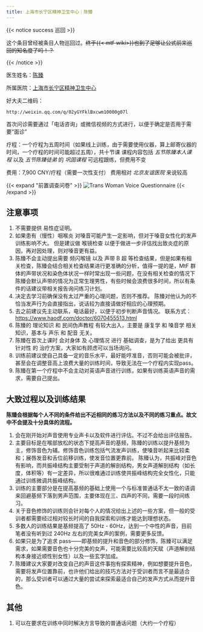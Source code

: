 ```yaml
---
title: 上海市长宁区精神卫生中心｜陈臻
---
```


{{< notice success 巡回 >}}

这个条目曾经被条目人物巡回过。~~终于{{< mtf-wiki>}}也到了足够让公式前来巡回的知名度了吗！？~~

{{< /notice >}}

医生姓名：[陈臻](https://www.haodf.com/doctor/6070455513.html)

所属医院：[上海市长宁区精神卫生中心](https://amap.com/place/B00156YKF5)

好大夫二维码：

```qrcode
http://weixin.qq.com/q/02yGYFklBxcwm10000g07l
```

首次问诊需要通过「电话咨询」或微信视频的方式进行，以便于确定是否用于需要“面诊”

疗程：一个疗程为五周时间（如果线上训练，由于需要使用仪器，算上邮寄仪器的时间，一个疗程的时间可能超过五周），共十节课 课程内容包括 _五节陈臻本人课程_ 以及
_五节陈臻徒弟_ 的 _巩固课程_ 可远程跟练，但费用不变

费用：7,900 CNY/疗程（需要一次性支付） 费用相对 _北京友谊医院_ 来说较高

{{< expand "前置调查问卷" >}} ![Trans Woman Voice Questionnaire](TVQMtF-2021.jpg) {{<
/expand >}}

## 注意事项

1. 不需要提供 易性症证明。
1. 如果患有（慢性）咽喉炎 对嗓音可能产生一定影响，但对于嗓音女性化的发声训练影响不大。 但是建议做 喉镜检查
   以便于做进一步评估找出致炎症的原因，再对因处理，则对嗓音更有益。
1. 陈臻不会主动提出需要 频闪喉镜 以及 声带 B 超 等检查结果，但是如果有相关检查，陈臻会结合相关检查结果进行更准确的分析，值得一提的是，MtF
   群体的声带状况和染色体状况一样时常出现一些问题，在没有相关检查的情况下陈臻会默认声带的情况为正常生理男性，有些时候会浪费很多时间，所以有条件的话建议带相关报告询问练习计划。
1. 决定去学习前确保没有太过严重的心理问题，否则不推荐。 陈臻对他认为的不恰当发声行为会直接指出，说话较为直接请做好相应的心理预期。
1. 去之前建议先主动联系，电话最好，以便于初步判断声音情况。
   联系方式：<https://www.haodf.com/doctor/6070455513.html>
1. 陈臻的 理论知识 和 民间伪声教程 有较大出入，主要是 康复学 和 嗓音学 相关知识，基本与 声乐 和 配音 无关。
1. 陈臻在首次上课时 会对身体 及 心理情况 进行 基础调查，是为了给出 更具有针对性 的 治疗方案，大家如有顾虑可以当场询问。
1. 训练前建议使自己具备一定的音乐水平，最好能哼准音，否则可能会被批评，甚至会在调整音高上浪费大量的训练时间，导致无法在一个疗程内实现pass。
1. 陈臻在第一个疗程中不会主动对英语声音进行训练，如果有训练英语声音的需求，需要自己提出。

## 大致过程以及训练结果

**陈臻会根据每个人不同的条件给出不近相同的练习方法以及不同的练习重点。故文中不会提及十分具体的流程。**

1. 会在刚开始对声音使用专业声卡以及软件进行评估。不过不会给出评估报告。
1. 主要目标是在喉部放松的状态下提高声音的基频，陈臻的训练以提升基频为主，修饰音色为辅。修饰音色训练包括气流发声训练，使嗓音听起来比较柔和；展唇发音和舌位前移训练，使发音位置更靠前。
   陈臻认为，共振峰对音色有影响，而共振峰结构主要受制于声道的解剖结构，男女声道解剖结构（如长度，体积等）有一定差异，所以很难通过训练使共振峰结构完全女性化，只能通过训练微调共振峰结构。
1. 训练的主要部分是在提高基频的基础上使用一个与标准普通话不太一致的语调来回避基频下落到男声范围，主要体现在三、四声的不同，需要一段时间练习。
1. 关于音色修饰的训练则会针对每个人的情况给出上述的一些方案，但一般的受训者都需要经过相对较长时间的自我探索和训练才能达到理想状态。
1. 多数人的训练结果是基频提高了 50Hz - 60Hz，达到一个中性的声音，目前笔者没有听到过 240Hz 左右的完美女声的案例，需要更多反馈。
1. 如果只是为了追求
   pass——即基频的提升和音色的部分修饰，陈臻可以满足需求，如果需要音色也十分完美的女声，可能需要比较高的天赋（声道解剖结构本身接近顺性别女性）以及一些玄学加成。
1. 陈臻建议大家要对改变自己的声音这件事抱有探索精神，例如想要提升音色，需要将发声位置靠前，也许他们给出的技巧方法对于受训者而言不是最适合的，那么受训者可以通过大量的尝试来探索最适合自己的发声方式从而提升音色。

## 其他

1. 可以在要求在训练中同时解决方言导致的普通话问题（大约一个疗程）
